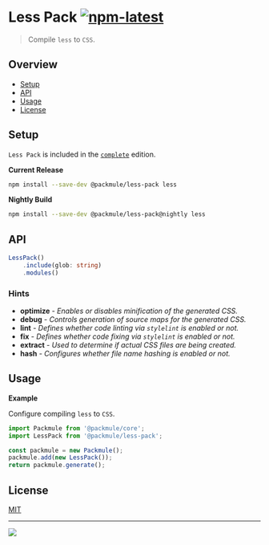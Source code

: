 # Less Pack [![npm-latest]][npm]

> Compile `less` to `CSS`.

## Overview

-   [Setup](#setup)
-   [API](#api)
-   [Usage](#usage)
-   [License](#license)

## Setup

`Less Pack` is included in the [`complete`][edition-complete] edition.

**Current Release**

```bash
npm install --save-dev @packmule/less-pack less
```

**Nightly Build**

```bash
npm install --save-dev @packmule/less-pack@nightly less
```

## API

```typescript
LessPack()
    .include(glob: string)
    .modules()
```

### Hints

-   **optimize** - _Enables or disables minification of the generated CSS._
-   **debug** - _Controls generation of source maps for the generated CSS._
-   **lint** - _Defines whether code linting via `stylelint` is enabled or not._
-   **fix** - _Defines whether code fixing via `stylelint` is enabled or not._
-   **extract** - _Used to determine if actual CSS files are being created._
-   **hash** - _Configures whether file name hashing is enabled or not._

## Usage

**Example**

Configure compiling `less` to `CSS`.

```typescript
import Packmule from '@packmule/core';
import LessPack from '@packmule/less-pack';

const packmule = new Packmule();
packmule.add(new LessPack());
return packmule.generate();
```

## License

[MIT](https://choosealicense.com/licenses/mit/)

---

[<img src="https://avatars.githubusercontent.com/u/4364197?s=64">](https://www.pixelart.at/)

[packmule-hints]: https://www.npmjs.com/package/@packmule/core#hints
[packmule-api]: https://www.npmjs.com/package/@packmule/core#api
[npm]: https://www.npmjs.com/package/@packmule/less-pack
[npm-latest]: https://img.shields.io/npm/v/@packmule/less-pack/latest?color=%230AC2FF&label=release&style=for-the-badge
[edition-default]: https://www.npmjs.com/package/@packmule/default
[edition-complete]: https://www.npmjs.com/package/@packmule/complete
